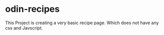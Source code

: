 # odin-recipes
This Project is creating a very basic recipe page. Which does not have any css and Javscript.
